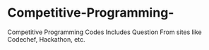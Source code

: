 # Competitive-Programming-
Competitive Programming Codes
Includes Question From sites like Codechef, Hackathon, etc.
